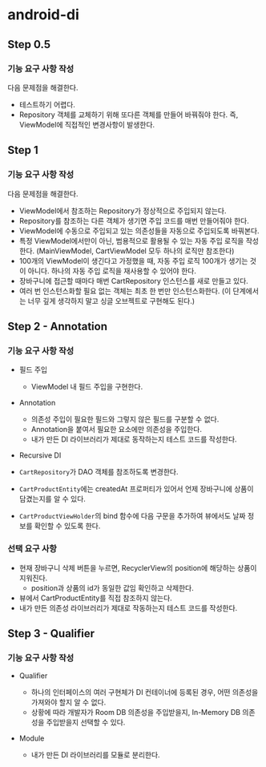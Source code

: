 # android-di

## Step 0.5

### 기능 요구 사항 작성

다음 문제점을 해결한다.

- 테스트하기 어렵다.
- Repository 객체를 교체하기 위해 또다른 객체를 만들어 바꿔줘야 한다. 즉, ViewModel에 직접적인 변경사항이 발생한다.

## Step 1

### 기능 요구 사항 작성

다음 문제점을 해결한다.

- ViewModel에서 참조하는 Repository가 정상적으로 주입되지 않는다.
- Repository를 참조하는 다른 객체가 생기면 주입 코드를 매번 만들어줘야 한다.
- ViewModel에 수동으로 주입되고 있는 의존성들을 자동으로 주입되도록 바꿔본다.
- 특정 ViewModel에서만이 아닌, 범용적으로 활용될 수 있는 자동 주입 로직을 작성한다. (MainViewModel, CartViewModel 모두 하나의 로직만 참조한다)
- 100개의 ViewModel이 생긴다고 가정했을 때, 자동 주입 로직 100개가 생기는 것이 아니다. 하나의 자동 주입 로직을 재사용할 수 있어야 한다.
- 장바구니에 접근할 때마다 매번 CartRepository 인스턴스를 새로 만들고 있다.
- 여러 번 인스턴스화할 필요 없는 객체는 최초 한 번만 인스턴스화한다. (이 단계에서는 너무 깊게 생각하지 말고 싱글 오브젝트로 구현해도 된다.)

## Step 2 - Annotation

### 기능 요구 사항 작성

- 필드 주입
    - ViewModel 내 필드 주입을 구현한다.

- Annotation
    - 의존성 주입이 필요한 필드와 그렇지 않은 필드를 구분할 수 없다.
    - Annotation을 붙여서 필요한 요소에만 의존성을 주입한다.
    - 내가 만든 DI 라이브러리가 제대로 동작하는지 테스트 코드를 작성한다.

- Recursive DI
- `CartRepository`가 DAO 객체를 참조하도록 변경한다.
- `CartProductEntity`에는 createdAt 프로퍼티가 있어서 언제 장바구니에 상품이 담겼는지를 알 수 있다.
- `CartProductViewHolder`의 bind 함수에 다음 구문을 추가하여 뷰에서도 날짜 정보를 확인할 수 있도록 한다.

### 선택 요구 사항

- 현재 장바구니 삭제 버튼을 누르면, RecyclerView의 position에 해당하는 상품이 지워진다.
    - position과 상품의 id가 동일한 값임 확인하고 삭제한다.
- 뷰에서 CartProductEntity를 직접 참조하지 않는다.
- 내가 만든 의존성 라이브러리가 제대로 작동하는지 테스트 코드를 작성한다.

## Step 3 - Qualifier

### 기능 요구 사항 작성

- Qualifier
    - 하나의 인터페이스의 여러 구현체가 DI 컨테이너에 등록된 경우, 어떤 의존성을 가져와야 할지 알 수 없다.
    - 상황에 따라 개발자가 Room DB 의존성을 주입받을지, In-Memory DB 의존성을 주입받을지 선택할 수 있다.

- Module
    - 내가 만든 DI 라이브러리를 모듈로 분리한다.

